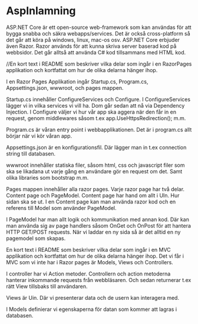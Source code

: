# AspInlamning
ASP.NET Core är ett open-source web-framework som kan användas för att bygga snabba och säkra webapps/services. 
Det är också cross-platform så det går att köra på windows, linux, mac-os osv. 
ASP.NET Core erbjuder även Razor. Razor används för att kunna skriva server baserad kod på webbsidor. Det går alltså att använda C# kod tillsammans med HTML kod. 

//En kort text i README som beskriver vilka delar som ingår i en RazorPages applikation och kortfattat om hur de olika delarna hänger ihop.

I en Razor Pages Applikation ingår Startup.cs, Program.cs, Appsettings.json, wwwroot, och pages mappen. 

Startup.cs innehåller ConfigureServices och Configure. I ConfigureServices lägger vi in vilka services vi vill ha. Dom går sedan att nå via Dependency Injection. I Configure väljer vi hur vår app ska aggera när den får in en request, genom middlewares såsom t.ex app.UseHttpsRedirection(); m.m.

Program.cs är våran entry point i webbapplikationen. Det är i program.cs allt börjar när vi kör våran app.

Appsettings.json är en konfigurationsfil. Där lägger man in t.ex connection string till databasen.

wwwroot innehåller statiska filer, såsom html, css och javascript filer som ska se likadana ut varje gång en användare gör en request om det. Samt olika libraries som bootstrap m.m.

Pages mappen innehåller alla razor pages. Varje razor page har två delar. Content page och PageModel. 
Content page har hand om allt i UIn. Hur sidan ska se ut. I en Content page kan man använda razor kod och en referens till Model som använder PageModel.

I PageModel har man allt logik och kommunikation med annan kod. Där kan man använda sig av page handlers såsom OnGet och OnPost för att hantera HTTP GET/POST requests. När vi laddar en ny sida så är det alltid en ny pagemodel som skapas.

En kort text i README som beskriver vilka delar som ingår i en MVC applikation och kortfattat om hur de olika delarna hänger ihop. 
Det vi får i MVC som vi inte har i Razor pages är Models, Views och Controllers. 

I controller har vi Action metoder. Controllern och action metoderna hanterar inkommande requests från webbläsaren. Och sedan returnerar t.ex rätt View tillsbaks till användaren.

Views är Uin. Där vi presenterar data och de usern kan interagera med. 

I Models definierar vi egenskaperna för datan som kommer att lagras i databasen.
